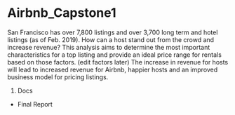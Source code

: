 # Airbnb_Capstone1
San Francisco has over 7,800 listings and over 3,700 long term and hotel listings (as of Feb. 2019). How can a host stand out from the crowd and increase revenue? This analysis aims to determine the most important characteristics for a top listing and provide an ideal price range for rentals based on those factors. (edit factors later) The increase in revenue for hosts will lead to increased revenue for Airbnb, happier hosts and an improved business model for pricing listings.

1. Docs 
- Final Report
